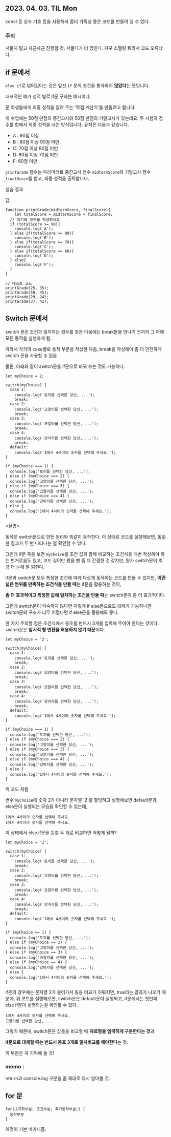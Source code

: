 ## 2023. 04. 03. TIL Mon

const 등 상수 기호 등을 사용해서 좀더 가독성 좋은 코드를 만들어 낼 수 있다. 


### 주의 

서둘지 말고 차근차근 진행할 것. 서둘다가 더 망친다. 자꾸 스펠링 트려서 코드 오류났다. 


## if 문에서

```else if```로 넘어갔다는 것은 앞선 ```if``` 문의 조건을 통과하지 **않았다**는 뜻입니다. 

대표적인 예가 성적 별로 if문 구하는 예시이다.


문
학생들에게 최종 성적을 알려 주는 '학점 계산기'를 만들려고 합니다.

이 수업에는 50점 만점의 중간고사와 50점 만점의 기말고사가 있는데요. 두 시험의 점수를 합해서 최종 성적을 내는 방식입니다. 규칙은 다음과 같습니다.

 * A : 90점 이상
 * B : 80점 이상 90점 미만
 * C: 70점 이상 80점 미만
 * D: 60점 이상 70점 미만
 * F: 60점 미만

```printGrade``` 함수는 파라미터로 중간고사 점수 ```midtermScore```와 기말고사 점수 ```finalScore```를 받고, 최종 성적을 출력합니다.

실습 결과


답
```
function printGrade(midtermScore, finalScore){
	let totalScore = midtermScore + finalScore;
  // 여기에 코드를 작성하세요
  if (totalScore >= 90){
    console.log('A');
  } else if(totalScore >= 80){
    console.log('B');
  } else if(totalScore >= 70){
    console.log('C');
  } else if(totalScore >= 60){
    console.log('D');
  } else{
    console.log('F');
  }
}

// 테스트 코드
printGrade(25, 35);
printGrade(50, 45);
printGrade(29, 24);
printGrade(37, 42);

```


## Switch 문에서

switch 문은 조건과 일치하는 경우를 찾은 다음에는 break문을 만나기 전까지 그 아래 모든 동작을 실행하게 됨. 

따라서 각각의 case별로 동작 부분을 작성한 다음, break을 작성해야 좀 더 안전하게 switch 문을 사용할 수 있음 

물론, 아래와 같이  switch문을 if문으로 바꿔 쓰는 것도 가능하다. 
```
let myChoice = 2;

switch(myChoice) {
  case 1:
    console.log('토끼를 선택한 당신, ...');
    break;
  case 2:
    console.log('고양이를 선택한 당신, ...');
    break;
  case 3:
    console.log('코알라를 선택한 당신, ...');
    break;
  case 4:
    console.log('강아지를 선택한 당신, ...');
    break;
  default:
    console.log('1에서 4사이의 숫자를 선택해 주세요.'); 
}

if (myChoice === 1) {
  console.log('토끼를 선택한 당신, ...');
} else if (myChoice === 2) {
  console.log('고양이를 선택한 당신, ...');
} else if (myChoice === 3) {
  console.log('코알라를 선택한 당신, ...');
} else if (myChoice === 4) {
  console.log('강아지를 선택한 당신, ...');
} else {
  console.log('1에서 4사이의 숫자를 선택해 주세요.');
}
```
<설명>

동작은 switch문으로 만든 원리와 똑같이 동작한다. 이 상태로 코드를 실행해보면, 동일한 결과가 두 번 나타나는 걸 확인할 수 있다.

그런데 if문 쪽을 보면 ```myChoice```를 조건 값과 함께 비교하는 조건식을 매번 작성해야 하는 번거로움도 있고, 코드 길이만 봤을 땐 좀 더 간결한 것 같지만, 뭔가 switch문이 조금 더 눈에 잘 읽힌다.

if문과 switch문 모두 특정한 조건에 따라 다르게 동작하는 코드를 만들 수 있지만, **어떤 넓은 범위를 만족하는 조건식을 만들 때**는 if문을 활용하는 것이,

**좀 더 효과적이고 특정한 값에 일치하는 조건을 만들 때**는 switch문이 좀 더 효과적이다.

그런데 switch문이 익숙하지 않다면 이렇게 if else문으로도 대체가 가능하니깐 switch문의 구조가 너무 어렵다면 if else문을 활용해도 좋다.

한 가지 주의할 점은 조건식에서 등호를 반드시 3개를 입력해 주어야 한다는 것이다. switch문은 **암시적 형 변환을 허용하지 않기 때문**이다.

```
let myChoice = '2';

switch(myChoice) {
  case 1:
    console.log('토끼를 선택한 당신, ...');
    break;
  case 2:
    console.log('고양이를 선택한 당신, ...');
    break;
  case 3:
    console.log('코알라를 선택한 당신, ...');
    break;
  case 4:
    console.log('강아지를 선택한 당신, ...');
    break;
  default:
    console.log('1에서 4사이의 숫자를 선택해 주세요.'); 
}

if (myChoice === 1) {
  console.log('토끼를 선택한 당신, ...');
} else if (myChoice === 2) {
  console.log('고양이를 선택한 당신, ...');
} else if (myChoice === 3) {
  console.log('코알라를 선택한 당신, ...');
} else if (myChoice === 4) {
  console.log('강아지를 선택한 당신, ...');
} else {
  console.log('1에서 4사이의 숫자를 선택해 주세요.');
}
```
위 코드 처럼

변수 ```myChoice```에 숫자 2가 아니라 문자열 '2'를 할당하고 실행해보면 default문과, else문이 실행되는 모습을 확인할 수 있는데,

```
1에서 4사이의 숫자를 선택해 주세요.
1에서 4사이의 숫자를 선택해 주세요.
```

이 상태에서 else if문을 등호 두 개로 비교하면 어떻게 될까?

```
let myChoice = '2';

switch(myChoice) {
  case 1:
    console.log('토끼를 선택한 당신, ...');
    break;
  case 2:
    console.log('고양이를 선택한 당신, ...');
    break;
  case 3:
    console.log('코알라를 선택한 당신, ...');
    break;
  case 4:
    console.log('강아지를 선택한 당신, ...');
    break;
  default:
    console.log('1에서 4사이의 숫자를 선택해 주세요.'); 
}

if (myChoice == 1) {
  console.log('토끼를 선택한 당신, ...');
} else if (myChoice == 2) {
  console.log('고양이를 선택한 당신, ...');
} else if (myChoice == 3) {
  console.log('코알라를 선택한 당신, ...');
} else if (myChoice == 4) {
  console.log('강아지를 선택한 당신, ...');
} else {
  console.log('1에서 4사이의 숫자를 선택해 주세요.');
}
```

if문의 경우에는 문자열 2가 들어가서 동등 비교가 이뤄지면, true라는 결과가 나오기 때문에, 위 코드를 실행해보면, switch문은 default문이 실행되고, if문에서는 첫번째 else if문이 실행되는걸 확인할 수 있다.

```
1에서 4사이의 숫자를 선택해 주세요.
고양이를 선택한 당신, ...
```

그렇기 때문에, switch문은 값들을 비교할 때 **자료형을 엄격하게 구분한다는 것**과

**if문으로 대체할 때는 반드시 등호 3개로 일치비교를 해야한다**는 것.

이 부분은 꼭 기억해 둘 것!

### memo :
return과 console.log 구분을 좀 제대로 다시 알아볼 것. 


## for 문

```
for(초기화부분; 조건부분; 추가동작부분;) {
  동작부분
}
```

이것이 기본 메카니즘. 


